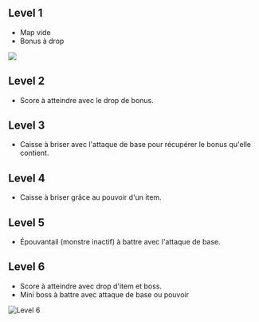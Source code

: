 ## Level 1
- Map vide
- Bonus à drop

![](https://cdn.discordapp.com/attachments/322137761190772747/322139281378246656/91577.gif)
## Level 2
- Score à atteindre avec le drop de bonus.

## Level 3
- Caisse à briser avec l'attaque de base pour récupérer le bonus qu'elle contient.

## Level 4
- Caisse à briser grâce au pouvoir d'un item.

## Level 5
- Épouvantail (monstre inactif) à battre avec l'attaque de base.

## Level 6
- Score à atteindre avec drop d'item et boss.
- Mini boss à battre avec attaque de base ou pouvoir

![Level 6](https://cdn.discordapp.com/attachments/326452910303215627/334084452072423424/Level_Design_6.png)



